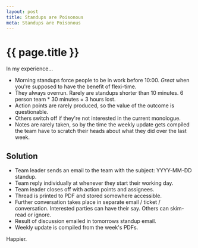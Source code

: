 ```yaml
---
layout: post
title: Standups are Poisonous
meta: Standups are Poisonous
---
```


# {{ page.title }}

In my experience…

- Morning standups force people to be in work before 10:00. _Great_ when you're supposed to have the benefit of flexi-time.
- They always overrun. Rarely are standups shorter than 10 minutes. 6 person team * 30 minutes = 3 hours lost.
- Action points are rarely produced, so the value of the outcome is questionable.
- Others switch off if they're not interested in the current monologue.
- Notes are rarely taken, so by the time the weekly update gets compiled the team have to scratch their heads about what they did over the last week.

## Solution

- Team leader sends an email to the team with the subject: YYYY-MM-DD standup.
- Team reply individually at whenever they start their working day.
- Team leader closes off with action points and assignees.
- Thread is printed to PDF and stored somewhere accessible.
- Further conversation takes place in separate email / ticket / conversation. Interested parties can have their say. Others can skim-read or ignore.
- Result of discussion emailed in tomorrows standup email.
- Weekly update is compiled from the week's PDFs.

Happier.